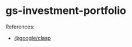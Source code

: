 # gs-investment-portfolio

References:
  - [@google/clasp](https://www.npmjs.com/package/@google/clasp)
